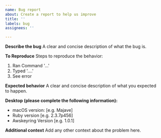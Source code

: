 ```yaml
---
name: Bug report
about: Create a report to help us improve
title: ''
labels: bug
assignees: ''

---
```


**Describe the bug**
A clear and concise description of what the bug is.

**To Reproduce**
Steps to reproduce the behavior:
1. Ran Command '...'
2. Typed '....'
3. See error

**Expected behavior**
A clear and concise description of what you expected to happen.

**Desktop (please complete the following information):**
 - macOS version: [e.g. Majave]
 - Ruby version [e.g. 2.3.7p456]
 - Awskeyring Version [e.g. 1.0.1]

**Additional context**
Add any other context about the problem here.
